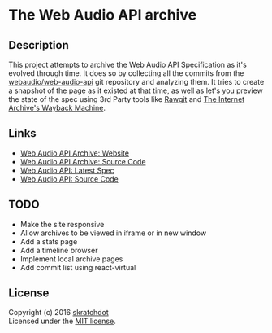 # The Web Audio API archive

## Description

This project attempts to archive the Web Audio API Specification as it's
evolved through time.  It does so by collecting all the commits from the
[webaudio/web-audio-api](https://github.com/webaudio/web-audio-api/) git
repository and analyzing them.  It tries to create a snapshot of the page
as it existed at that time, as well as let's you preview the state of the
spec using 3rd Party tools like
[Rawgit](https://rawgit.com/) and
[The Internet Archive's Wayback Machine](https://archive.org/web/web.php).


## Links

- [Web Audio API Archive: Website](http://projects.skratchdot.com/web-audio-api-archive/)
- [Web Audio API Archive: Source Code](https://github.com/skratchdot/web-audio-api-archive/)
- [Web Audio API: Latest Spec](https://webaudio.github.io/web-audio-api/)
- [Web Audio API: Source Code](https://github.com/webaudio/web-audio-api/)


## TODO

- Make the site responsive
- Allow archives to be viewed in iframe or in new window
- Add a stats page
- Add a timeline browser
- Implement local archive pages
- Add commit list using react-virtual


## License
Copyright (c) 2016 [skratchdot](http://skratchdot.com/)  
Licensed under the [MIT license](LICENSE-MIT).
